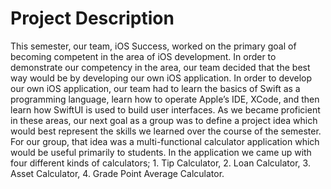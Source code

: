 # Project Description
This semester, our team, iOS Success, worked on the primary goal of becoming competent in the area of iOS development. In order to demonstrate our competency in the area, our team decided that the best way would be by developing our own iOS application. In order to develop our own iOS application, our team had to learn the basics of Swift as a programming language, learn how to operate Apple’s IDE, XCode, and then learn how SwiftUI is used to build user interfaces. As we became proficient in these areas, our next goal as a group was to define a project idea which would best represent the skills we learned over the course of the semester. For our group, that idea was a multi-functional calculator application which would be useful primarily to students. In the application we came up with four different kinds of calculators; 1. Tip Calculator, 2. Loan Calculator, 3. Asset Calculator, 4. Grade Point Average Calculator. 
